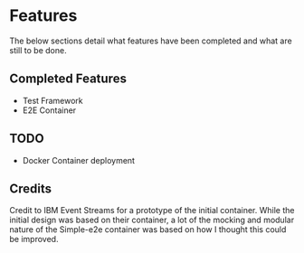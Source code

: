 # Features

The below sections detail what features have been completed and what are still to be done.

## Completed Features

- Test Framework
- E2E Container

## TODO

- Docker Container deployment

## Credits

Credit to IBM Event Streams for a prototype of the initial container. While the initial design was based on their container, a lot of the mocking and modular nature of the Simple-e2e container was based on how I thought this could be improved.
